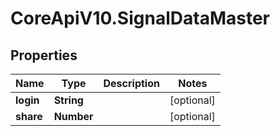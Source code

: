 # CoreApiV10.SignalDataMaster

## Properties
Name | Type | Description | Notes
------------ | ------------- | ------------- | -------------
**login** | **String** |  | [optional] 
**share** | **Number** |  | [optional] 


